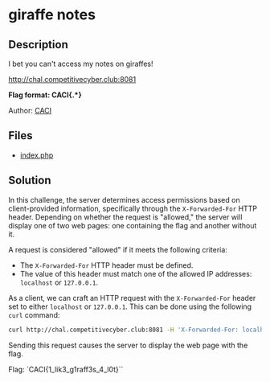 # giraffe notes

## Description

I bet you can't access my notes on giraffes!

http://chal.competitivecyber.club:8081

**Flag format: CACI{.*}**

Author: [CACI](https://www.caci.com)

## Files

* [index.php](index.php)

## Solution

In this challenge, the server determines access permissions based on client-provided information, specifically through the `X-Forwarded-For` HTTP header. Depending on whether the request is "allowed," the server will display one of two web pages: one containing the flag and another without it.

A request is considered "allowed" if it meets the following criteria:
- The `X-Forwarded-For` HTTP header must be defined.
- The value of this header must match one of the allowed IP addresses: `localhost` or `127.0.0.1`.

As a client, we can craft an HTTP request with the `X-Forwarded-For` header set to either `localhost` or `127.0.0.1`. This can be done using the following `curl` command:

```bash
curl http://chal.competitivecyber.club:8081 -H 'X-Forwarded-For: localhost'
```

Sending this request causes the server to display the web page with the flag.

Flag: `CACI{1_lik3_g1raff3s_4_l0t}``
